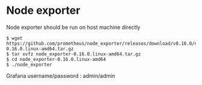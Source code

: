 # Node exporter
Node exporter should be run on host machine directly
```
$ wget https://github.com/prometheus/node_exporter/releases/download/v0.16.0/node_exporter-0.16.0.linux-amd64.tar.gz
$ tar xvfz node_exporter-0.16.0.linux-amd64.tar.gz
$ cd node_exporter-0.16.0.linux-amd64
$ ./node_exporter
```

Grafana
username/password : admin/admin